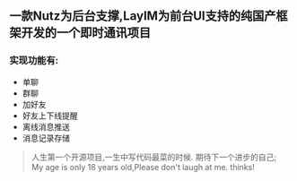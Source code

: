 ## 一款Nutz为后台支撑,LayIM为前台UI支持的纯国产框架开发的一个即时通讯项目
  ### 实现功能有:
   - 单聊
   - 群聊
   - 加好友
   - 好友上下线提醒
   - 离线消息推送
   - 消息记录存储
  


> 人生第一个开源项目,一生中写代码最菜的时候.
> 期待下一个进步的自己;<br/>
>My age is only 18 years old,Please don't laugh at me. thinks!
